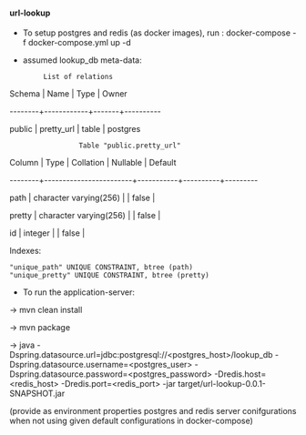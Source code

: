 #### url-lookup



* To setup postgres and redis (as docker images), run :
docker-compose -f docker-compose.yml up -d

* assumed lookup_db meta-data:


           List of relations
           
           
 Schema |    Name    | Type  |  Owner
 
 
--------+------------+-------+----------


 public | pretty_url | table | postgres
 
 
 
 
                     Table "public.pretty_url"
                     
                     
 Column |          Type          | Collation | Nullable | Default
 
 
--------+------------------------+-----------+----------+---------


 path   | character varying(256) |           |  false   |
 
 
 pretty | character varying(256) |           |  false   |
 
 
 id     | integer                |           |  false   |
 
 
Indexes:


    "unique_path" UNIQUE CONSTRAINT, btree (path)  
    "unique_pretty" UNIQUE CONSTRAINT, btree (pretty)
    
    

* To run the application-server:


-> mvn clean install


-> mvn package


-> java -Dspring.datasource.url=jdbc:postgresql://<postgres_host>/lookup_db -Dspring.datasource.username=<postgres_user> -Dspring.datasource.password=<postgres_password> -Dredis.host=<redis_host> -Dredis.port=<redis_port> -jar target/url-lookup-0.0.1-SNAPSHOT.jar
           
           
(provide as environment properties postgres and redis server conifgurations when not using given default configurations in docker-compose)


